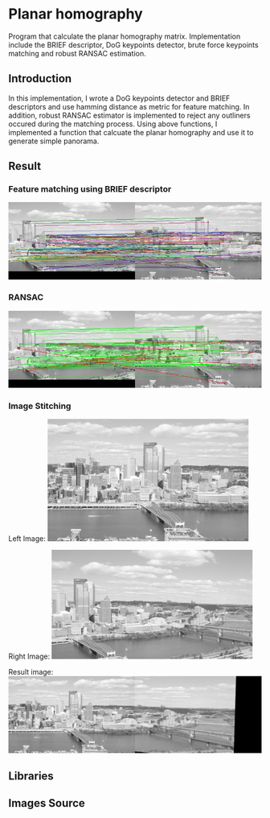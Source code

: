# Planar homography
Program that calculate the planar homography matrix. Implementation include the BRIEF descriptor, DoG keypoints detector, brute force keypoints matching and robust RANSAC estimation. 

## Introduction
In this implementation, I wrote a DoG keypoints detector and BRIEF descriptors and use hamming distance as metric for feature matching. In addition, robust RANSAC estimator is implemented to reject any outliners occured during the matching process.
Using above functions, I implemented a function that calcuate the planar homography and use it to generate simple panorama.

## Result
### Feature matching using BRIEF descriptor
![alt text](https://github.com/bilaer/Planar-homography/blob/master/match.jpg)

### RANSAC
![alt text](https://github.com/bilaer/Planar-homography/blob/master/ransac.jpg)

### Image Stitching
Left Image:
![alt text](https://github.com/bilaer/Planar-homography/blob/master/InclineL.jpg) 

Right Image:
![Right Image](https://github.com/bilaer/Planar-homography/blob/master/InclineR.jpg)

Result image:
![alt text](https://github.com/bilaer/Planar-homography/blob/master/final.jpg)




## Libraries

## Images Source

